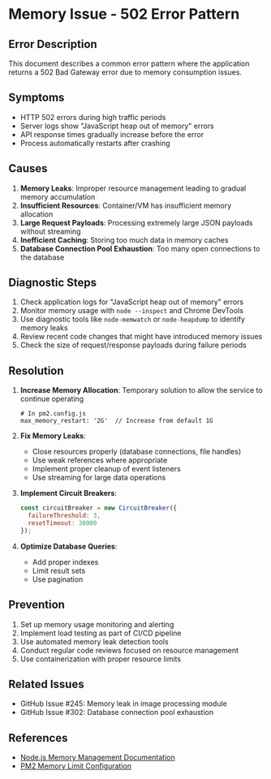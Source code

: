 # Memory Issue - 502 Error Pattern

## Error Description
This document describes a common error pattern where the application returns a 502 Bad Gateway error due to memory consumption issues.

## Symptoms
- HTTP 502 errors during high traffic periods
- Server logs show "JavaScript heap out of memory" errors
- API response times gradually increase before the error
- Process automatically restarts after crashing

## Causes
1. **Memory Leaks**: Improper resource management leading to gradual memory accumulation
2. **Insufficient Resources**: Container/VM has insufficient memory allocation
3. **Large Request Payloads**: Processing extremely large JSON payloads without streaming
4. **Inefficient Caching**: Storing too much data in memory caches
5. **Database Connection Pool Exhaustion**: Too many open connections to the database

## Diagnostic Steps
1. Check application logs for "JavaScript heap out of memory" errors
2. Monitor memory usage with `node --inspect` and Chrome DevTools
3. Use diagnostic tools like `node-memwatch` or `node-heapdump` to identify memory leaks
4. Review recent code changes that might have introduced memory issues
5. Check the size of request/response payloads during failure periods

## Resolution
1. **Increase Memory Allocation**: Temporary solution to allow the service to continue operating
   ```
   # In pm2.config.js
   max_memory_restart: '2G'  // Increase from default 1G
   ```

2. **Fix Memory Leaks**:
   - Close resources properly (database connections, file handles)
   - Use weak references where appropriate
   - Implement proper cleanup of event listeners
   - Use streaming for large data operations

3. **Implement Circuit Breakers**: 
   ```javascript
   const circuitBreaker = new CircuitBreaker({
     failureThreshold: 3,
     resetTimeout: 30000
   });
   ```

4. **Optimize Database Queries**:
   - Add proper indexes
   - Limit result sets
   - Use pagination

## Prevention
1. Set up memory usage monitoring and alerting
2. Implement load testing as part of CI/CD pipeline
3. Use automated memory leak detection tools
4. Conduct regular code reviews focused on resource management
5. Use containerization with proper resource limits

## Related Issues
- GitHub Issue #245: Memory leak in image processing module
- GitHub Issue #302: Database connection pool exhaustion

## References
- [Node.js Memory Management Documentation](https://nodejs.org/en/docs/guides/memory-management/)
- [PM2 Memory Limit Configuration](https://pm2.keymetrics.io/docs/usage/memory-limit/) 